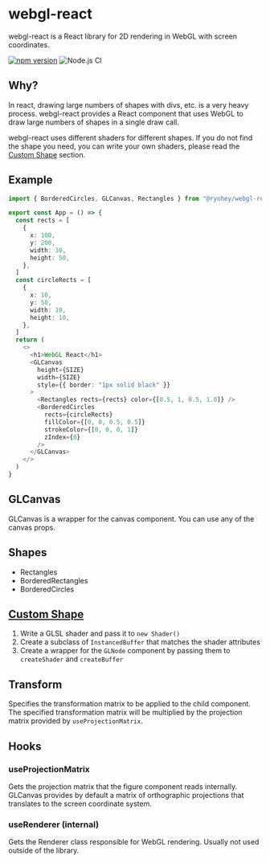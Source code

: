# webgl-react

webgl-react is a React library for 2D rendering in WebGL with screen coordinates.

[![npm version](https://badge.fury.io/js/@ryohey%2Fwebgl-react.svg)](https://badge.fury.io/js/@ryohey%2Fwebgl-react)
![Node.js CI](https://github.com/ryohey/webgl-react/workflows/Node.js%20CI/badge.svg)

## Why?

In react, drawing large numbers of shapes with divs, etc. is a very heavy process. webgl-react provides a React component that uses WebGL to draw large numbers of shapes in a single draw call.

webgl-react uses different shaders for different shapes. If you do not find the shape you need, you can write your own shaders, please read the [Custom Shape](#custom-shape) section.

## Example

```ts
import { BorderedCircles, GLCanvas, Rectangles } from "@ryohey/webgl-react"

export const App = () => {
  const rects = [
    {
      x: 100,
      y: 200,
      width: 30,
      height: 50,
    },
  ]
  const circleRects = [
    {
      x: 10,
      y: 50,
      width: 10,
      height: 10,
    },
  ]
  return (
    <>
      <h1>WebGL React</h1>
      <GLCanvas
        height={SIZE}
        width={SIZE}
        style={{ border: "1px solid black" }}
      >
        <Rectangles rects={rects} color={[0.5, 1, 0.5, 1.0]} />
        <BorderedCircles
          rects={circleRects}
          fillColor={[0, 0, 0.5, 0.5]}
          strokeColor={[0, 0, 0, 1]}
          zIndex={0}
        />
      </GLCanvas>
    </>
  )
}
```

## GLCanvas

GLCanvas is a wrapper for the canvas component. You can use any of the canvas props.

## Shapes

- Rectangles
- BorderedRectangles
- BorderedCircles

## [Custom Shape](custom-shape)

1. Write a GLSL shader and pass it to `new Shader()`
2. Create a subclass of `InstancedBuffer` that matches the shader attributes
3. Create a wrapper for the `GLNode` component by passing them to `createShader` and `createBuffer`

## Transform

Specifies the transformation matrix to be applied to the child component. The specified transformation matrix will be multiplied by the projection matrix provided by `useProjectionMatrix`.

## Hooks

### useProjectionMatrix

Gets the projection matrix that the figure component reads internally. GLCanvas provides by default a matrix of orthographic projections that translates to the screen coordinate system.

### useRenderer (internal)

Gets the Renderer class responsible for WebGL rendering. Usually not used outside of the library.
